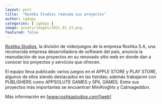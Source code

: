 ```yaml
---
layout: post
title:  "Roshka Studios reanuda sus proyectos"
author: igdapy
categories: [ igdapy ]
image: assets/images/2021_01_13.png
featured: false
---
```


[Roshka Studios][web], la división de videojuegos de la empresa Roshka S.A, una reconocida empresa desarrolladora de software del país, anuncia la reanudación de sus proyectos en su renovado sitio web en donde dan a conocer los proyectos y servicios que ofrecen.

El equipo lleva publicado varios juegos en el APPLE STORE y PLAY STORE, algunos de ellos siendo destacados en las tiendas; además trabajaron con PUBLISHERS como APPSOLUTE GAMES y SPIL GAMES. Entre sus proyectos más importantes se encuentran MiniKnights y Catmageddon.

Más información en [www.roshkastudios.com][web]

[web]:www.roshkastudios.com
